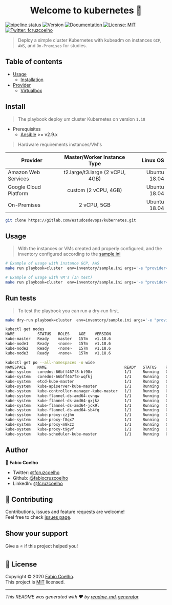 <h1 align="center">Welcome to kubernetes 👋</h1>
<p>
  <a href="https://gitlab.com/estudosdevops/kubernetes/-/commits/master">
  <img alt="pipeline status" src="https://gitlab.com/estudosdevops/kubernetes/badges/master/pipeline.svg" /></a>
  <img alt="Version" src="https://img.shields.io/badge/version-0.1.0-blue.svg?cacheSeconds=2592000" />
  </a>
  <a href="https://gitlab.com/estudosdevops/kubernetes/-/blob/master/README.md" target="_blank">
    <img alt="Documentation" src="https://img.shields.io/badge/documentation-yes-brightgreen.svg" />
  </a>
  <a href="https://pt.wikipedia.org/wiki/Licen%C3%A7a_MIT" target="_blank">
    <img alt="License: MIT" src="https://img.shields.io/badge/License-MIT-yellow.svg" />
  </a>
  <a href="https://twitter.com/fcruzcoelho" target="_blank">
    <img alt="Twitter: fcruzcoelho" src="https://img.shields.io/twitter/follow/fcruzcoelho.svg?style=social" />
  </a>
</p>

> Deploy a simple cluster Kubernetes with kubeadm on instances `GCP`, `AWS`, and  `On-Premises` for studies.

## Table of contents

- [Usage](#usage)
  - [Installation](#Install)
- [Provider](#provider)
  - [Virtualbox](https://gitlab.com/estudosdevops/kubernetes/-/blob/master/virtualbox/README.md)

## Install

> The playbook deploy um cluster Kubernetes on version `1.18`

- Prerequisites
  - [Ansible](https://docs.ansible.com/ansible/latest/installation_guide/intro_installation.html) >= v2.9.x
  
> Hardware requirements instances/VM's

| Provider              |   Master/Worker Instance Type   |     Linux OS |
| --------------------- | :-----------------------------: | -----------: |
| Amazon Web Services   | t2.large/t3.large (2 vCPU, 4GB) | Ubuntu 18.04 |
| Google Cloud Platform |      custom (2 vCPU, 4GB)       | Ubuntu 18.04 |
| On-Premises           |           2 vCPU, 5GB           | Ubuntu 18.04 |

```sh
git clone https://gitlab.com/estudosdevops/kubernetes.git
```

## Usage

> With the instances or VMs created and properly configured, and the inventory configured according to the [sample.ini](https://gitlab.com/estudosdevops/kubernetes/-/blob/master/inventory/sample.ini)

```sh
# Example of usage with instance GCP, AWS
make run playbook=cluster  env=inventory/sample.ini args='-e "provider=<cloud_name> kube_master_ip=<ipaddress>"' tag=kubeadm,cluster
```

```sh
# Example of usage with VM's (In test)
make run playbook=cluster  env=inventory/sample.ini args='-e "provider=<vmware> kube_master_ip=<ipaddress>"' tag=kubeadm,cluster
```

## Run tests

> To test the playbook you can run a dry-run first.

```sh
make dry-run playbook=cluster  env=inventory/sample.ini args='-e "provider=<provider_name> kube_master_ip=<ipaddress>"' tag=kubeadm,cluster
```

```sh
kubectl get nodes
NAME          STATUS   ROLES    AGE    VERSION
kube-master   Ready    master   157m   v1.18.6
kube-node1    Ready    <none>   157m   v1.18.6
kube-node2    Ready    <none>   157m   v1.18.6
kube-node3    Ready    <none>   157m   v1.18.6
```

```sh
kubectl get po --all-namespaces -o wide
NAMESPACE     NAME                                  READY   STATUS    RESTARTS   AGE    IP              NODE          NOMINATED NODE   READINESS GATES
kube-system   coredns-66bff467f8-bt98x              1/1     Running   0          160m   10.244.1.2      kube-node3    <none>           <none>
kube-system   coredns-66bff467f8-wqfkj              1/1     Running   0          160m   10.244.0.2      kube-master   <none>           <none>
kube-system   etcd-kube-master                      1/1     Running   0          160m   10.158.15.200   kube-master   <none>           <none>
kube-system   kube-apiserver-kube-master            1/1     Running   0          160m   10.158.15.200   kube-master   <none>           <none>
kube-system   kube-controller-manager-kube-master   1/1     Running   0          160m   10.158.15.200   kube-master   <none>           <none>
kube-system   kube-flannel-ds-amd64-cvnqw           1/1     Running   0          160m   10.158.15.204   kube-node3    <none>           <none>
kube-system   kube-flannel-ds-amd64-gxjkz           1/1     Running   0          159m   10.158.15.202   kube-node1    <none>           <none>
kube-system   kube-flannel-ds-amd64-jck9l           1/1     Running   0          160m   10.158.15.200   kube-master   <none>           <none>
kube-system   kube-flannel-ds-amd64-sb4fq           1/1     Running   0          159m   10.158.15.203   kube-node2    <none>           <none>
kube-system   kube-proxy-czjhn                      1/1     Running   0          159m   10.158.15.202   kube-node1    <none>           <none>
kube-system   kube-proxy-f8qx7                      1/1     Running   0          160m   10.158.15.204   kube-node3    <none>           <none>
kube-system   kube-proxy-m8kzz                      1/1     Running   0          159m   10.158.15.203   kube-node2    <none>           <none>
kube-system   kube-proxy-t9gvf                      1/1     Running   0          160m   10.158.15.200   kube-master   <none>           <none>
kube-system   kube-scheduler-kube-master            1/1     Running   0          160m   10.158.15.200   kube-master   <none>           <none>
```

## Author

👤 **Fabio Coelho**

* Twitter: [@fcruzcoelho](https://twitter.com/fcruzcoelho)
* Github: [@fabiocruzcoelho](https://github.com/fabiocruzcoelho)
* LinkedIn: [@fcruzcoelho](https://linkedin.com/in/fcruzcoelho)

## 🤝 Contributing

Contributions, issues and feature requests are welcome!<br />Feel free to check [issues page](https://gitlab.com/estudosdevops/kubernetes/-/issues).

## Show your support

Give a ⭐️ if this project helped you!

## 📝 License

Copyright © 2020 [Fabio Coelho](https://github.com/fabiocruzcoelho).<br />
This project is [MIT](https://pt.wikipedia.org/wiki/Licen%C3%A7a_MIT) licensed.

***
_This README was generated with ❤️ by [readme-md-generator](https://github.com/kefranabg/readme-md-generator)_
